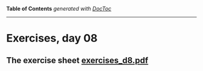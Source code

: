 **Table of Contents**  *generated with [DocToc](http://doctoc.herokuapp.com/)*

---------------------

# Exercises, day 08

## The exercise sheet [exercises_d8.pdf](exercises_d8.pdf) 

